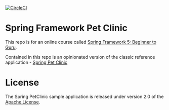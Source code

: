 [![CircleCI](https://circleci.com/gh/kawgh1/sfg-pet-clinic.svg?style=svg)](https://circleci.com/gh/kawgh1/sfg-pet-clinic)

# Spring Framework Pet Clinic

This repo is for an online course called [Spring Framework 5: Beginner to Guru](https://www.udemy.com/spring-framework-5-beginner-to-guru/?couponCode=GITHUB_SFGPETCLINIC).

Contained in this repo is an opinionated version of the classic reference application - [Spring Pet Clinic](https://github.com/spring-projects/spring-petclinic)



# License

The Spring PetClinic sample application is released under version 2.0 of the [Apache License](http://www.apache.org/licenses/LICENSE-2.0).
